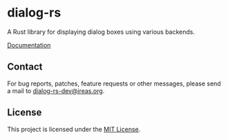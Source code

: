 # dialog-rs

A Rust library for displaying dialog boxes using various backends.

[Documentation][]

## Contact

For bug reports, patches, feature requests or other messages, please send a
mail to [dialog-rs-dev@ireas.org][].

## License

This project is licensed under the [MIT License][].

[Documentation]: https://docs.rs/dialog
[dialog-rs-dev@ireas.org]: mailto:dialog-rs-dev@ireas.org
[MIT license]: https://opensource.org/licenses/MIT
